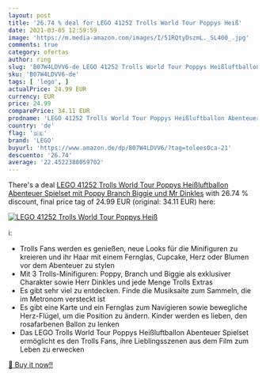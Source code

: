 ```yaml
---
layout: post
title: '26.74 % deal for LEGO 41252 Trolls World Tour Poppys Heiß'
date: 2021-03-05 12:59:59
image: 'https://m.media-amazon.com/images/I/51RQtyDszmL._SL400_.jpg'
comments: true
category: ofertas
author: ring
slug: 'B07W4LDVV6-de LEGO 41252 Trolls World Tour Poppys Heißluftballon...'
sku: 'B07W4LDVV6-de'
tags: [ 'lego', ]
actualPrice: 24.99 EUR
currency: EUR
price: 24.99
comparePrice: 34.11 EUR
prodname: 'LEGO 41252 Trolls World Tour Poppys Heißluftballon Abenteuer Spielset mit Poppy  Branch  Biggie und Mr Dinkles'
country: 'de'
flag: '🇩🇪'
brand: 'LEGO'
buyurl: 'https://www.amazon.de/dp/B07W4LDVV6/?tag=tolees0ca-21'
descuento: '26.74'
average: '22.4522388059702'
---
```


There's a deal [LEGO 41252 Trolls World Tour Poppys Heißluftballon Abenteuer Spielset mit Poppy  Branch  Biggie und Mr Dinkles](https://www.amazon.de/dp/B07W4LDVV6/?tag=tolees0ca-21)  with  26.74 % discount, final price tag of  24.99 EUR (original: 34.11 EUR) here:

[![LEGO 41252 Trolls World Tour Poppys Heiß](https://m.media-amazon.com/images/I/51RQtyDszmL._SL400_.jpg)](https://www.amazon.de/dp/B07W4LDVV6/?tag=tolees0ca-21)

ℹ️:

- Trolls Fans werden es genießen, neue Looks für die Minifiguren zu kreieren und ihr Haar mit einem Fernglas, Cupcake, Herz oder Blumen vor dem Abenteuer zu stylen
- Mit 3 Trolls-Minifiguren: Poppy, Branch und Biggie als exklusiver Charakter sowie Herr Dinkles und jede Menge Trolls Extras
- Es gibt sehr viel zu entdecken. Finde die Musiksaite zum Sammeln, die im Metronom versteckt ist
- Es gibt eine Karte und ein Fernglas zum Navigieren sowie bewegliche Herz-Flügel, um die Position zu ändern. Kinder werden es lieben, den rosafarbenen Ballon zu lenken
- Das LEGO Trolls World Tour Poppys Heißluftballon Abenteuer Spielset ermöglicht es den Trolls Fans, ihre Lieblingsszenen aus dem Film zum Leben zu erwecken

[🛒 Buy it now!!](https://www.amazon.de/dp/B07W4LDVV6/?tag=tolees0ca-21)
